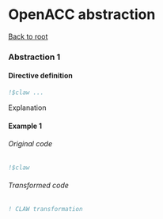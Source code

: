# OpenACC abstraction
[Back to root](https://github.com/clementval/claw-definition)
### Abstraction 1
#### Directive definition
```fortran
!$claw ...
```

Explanation

#### Example 1
###### Original code
```fortran
!$claw
```

###### Transformed code
```fortran
! CLAW transformation

```
